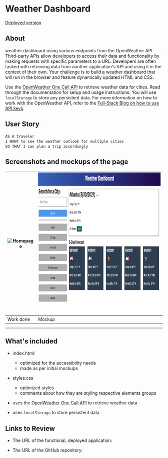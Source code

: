 # Weather Dashboard

[Deployed version](https://maryvpie.github.io/homework-1-marketing-agency/)  

## About

weather dashboard using various endpoints from the OpenWeather API
Third-party APIs allow developers to access their data and functionality by making requests with specific parameters to a URL. Developers are often tasked with retrieving data from another application's API and using it in the context of their own. Your challenge is to build a weather dashboard that will run in the browser and feature dynamically updated HTML and CSS.

Use the [OpenWeather One Call API](https://openweathermap.org/api/one-call-api) to retrieve weather data for cities. Read through the documentation for setup and usage instructions. You will use `localStorage` to store any persistent data. For more information on how to work with the OpenWeather API, refer to the [Full-Stack Blog on how to use API keys](https://coding-boot-camp.github.io/full-stack/apis/how-to-use-api-keys).

## User Story

```
AS A traveler
I WANT to see the weather outlook for multiple cities
SO THAT I can plan a trip accordingly
```


## Screenshots and mockups of the page

|<img src=".\readme_assets\maryvpie.github.io_homework-1-marketing-agency_.png" width="500" height="750" alt="Homepage"/>| <img src=".\Assets/06-server-side-apis-homework-demo.png" width="600" height="450" alt="The weather app includes a search option, a list of cities, and a five-day forecast and current weather conditions for Atlanta."/> |
| --- | --- |
|  Work done | Mockup |

---

## What's included

- index.html:
  - optimized for the accessibility needs
  - made as per initial mockups
- styles.css
  - optimized styles
  - comments about how they are styling respective elements groups

- uses the [OpenWeather One Call API](https://openweathermap.org/api/one-call-api) to retrieve weather data
- uses `localStorage` to store persistent data








## Links to Review

* The URL of the functional, deployed application:

* The URL of the GitHub repository: 



